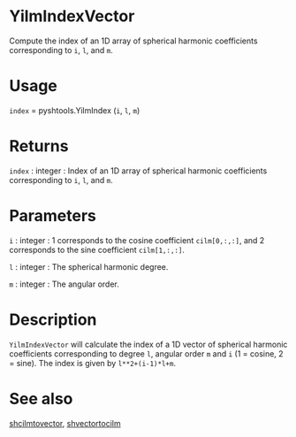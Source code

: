 # YilmIndexVector

Compute the index of an 1D array of spherical harmonic coefficients corresponding to `i`, `l`, and `m`.

# Usage

`index` =  pyshtools.YilmIndex (`i`, `l`, `m`)

# Returns

`index` : integer 
:   Index of an 1D array of spherical harmonic coefficients corresponding to `i`, `l`, and `m`.


# Parameters

`i` : integer
:   1 corresponds to the cosine coefficient `cilm[0,:,:]`, and 2 corresponds to the sine coefficient `cilm[1,:,:]`.

`l` : integer
:   The spherical harmonic degree.
	
`m` : integer
:   The angular order.

# Description

`YilmIndexVector` will calculate the index of a 1D vector of spherical harmonic coefficients corresponding to degree `l`, angular order `m` and `i` (1 = cosine, 2 = sine). The index is given by `l**2+(i-1)*l+m`.

# See also

[shcilmtovector](pyshcilmtovector.html), [shvectortocilm](pyshvectortocilm.html)
